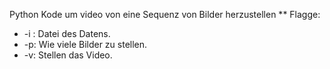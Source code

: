 Python Kode um video von eine Sequenz von Bilder herzustellen
** Flagge:
* -i : Datei des Datens.
* -p: Wie viele Bilder zu stellen.
* -v: Stellen das Video.
